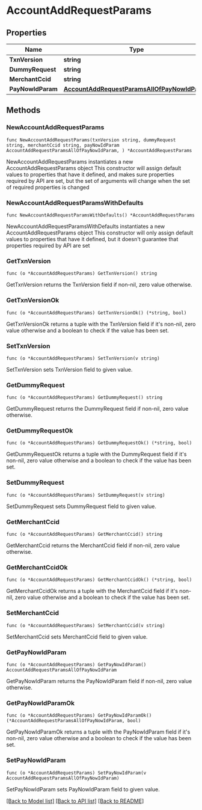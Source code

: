 # AccountAddRequestParams

## Properties

Name | Type | Description | Notes
------------ | ------------- | ------------- | -------------
**TxnVersion** | **string** |  | 
**DummyRequest** | **string** |  | 
**MerchantCcid** | **string** |  | 
**PayNowIdParam** | [**AccountAddRequestParamsAllOfPayNowIdParam**](AccountAddRequestParamsAllOfPayNowIdParam.md) |  | 

## Methods

### NewAccountAddRequestParams

`func NewAccountAddRequestParams(txnVersion string, dummyRequest string, merchantCcid string, payNowIdParam AccountAddRequestParamsAllOfPayNowIdParam, ) *AccountAddRequestParams`

NewAccountAddRequestParams instantiates a new AccountAddRequestParams object
This constructor will assign default values to properties that have it defined,
and makes sure properties required by API are set, but the set of arguments
will change when the set of required properties is changed

### NewAccountAddRequestParamsWithDefaults

`func NewAccountAddRequestParamsWithDefaults() *AccountAddRequestParams`

NewAccountAddRequestParamsWithDefaults instantiates a new AccountAddRequestParams object
This constructor will only assign default values to properties that have it defined,
but it doesn't guarantee that properties required by API are set

### GetTxnVersion

`func (o *AccountAddRequestParams) GetTxnVersion() string`

GetTxnVersion returns the TxnVersion field if non-nil, zero value otherwise.

### GetTxnVersionOk

`func (o *AccountAddRequestParams) GetTxnVersionOk() (*string, bool)`

GetTxnVersionOk returns a tuple with the TxnVersion field if it's non-nil, zero value otherwise
and a boolean to check if the value has been set.

### SetTxnVersion

`func (o *AccountAddRequestParams) SetTxnVersion(v string)`

SetTxnVersion sets TxnVersion field to given value.


### GetDummyRequest

`func (o *AccountAddRequestParams) GetDummyRequest() string`

GetDummyRequest returns the DummyRequest field if non-nil, zero value otherwise.

### GetDummyRequestOk

`func (o *AccountAddRequestParams) GetDummyRequestOk() (*string, bool)`

GetDummyRequestOk returns a tuple with the DummyRequest field if it's non-nil, zero value otherwise
and a boolean to check if the value has been set.

### SetDummyRequest

`func (o *AccountAddRequestParams) SetDummyRequest(v string)`

SetDummyRequest sets DummyRequest field to given value.


### GetMerchantCcid

`func (o *AccountAddRequestParams) GetMerchantCcid() string`

GetMerchantCcid returns the MerchantCcid field if non-nil, zero value otherwise.

### GetMerchantCcidOk

`func (o *AccountAddRequestParams) GetMerchantCcidOk() (*string, bool)`

GetMerchantCcidOk returns a tuple with the MerchantCcid field if it's non-nil, zero value otherwise
and a boolean to check if the value has been set.

### SetMerchantCcid

`func (o *AccountAddRequestParams) SetMerchantCcid(v string)`

SetMerchantCcid sets MerchantCcid field to given value.


### GetPayNowIdParam

`func (o *AccountAddRequestParams) GetPayNowIdParam() AccountAddRequestParamsAllOfPayNowIdParam`

GetPayNowIdParam returns the PayNowIdParam field if non-nil, zero value otherwise.

### GetPayNowIdParamOk

`func (o *AccountAddRequestParams) GetPayNowIdParamOk() (*AccountAddRequestParamsAllOfPayNowIdParam, bool)`

GetPayNowIdParamOk returns a tuple with the PayNowIdParam field if it's non-nil, zero value otherwise
and a boolean to check if the value has been set.

### SetPayNowIdParam

`func (o *AccountAddRequestParams) SetPayNowIdParam(v AccountAddRequestParamsAllOfPayNowIdParam)`

SetPayNowIdParam sets PayNowIdParam field to given value.



[[Back to Model list]](../README.md#documentation-for-models) [[Back to API list]](../README.md#documentation-for-api-endpoints) [[Back to README]](../README.md)


